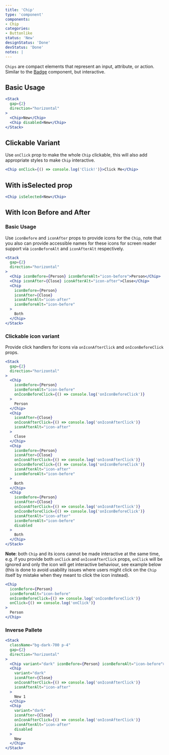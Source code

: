 ```yaml
---
title: 'Chip'
type: 'component'
components:
- Chip
categories:
- Buttonlike
status: 'New'
designStatus: 'Done'
devStatus: 'Done'
notes: |
---
```


``Chips`` are compact elements that represent an input, attribute, or action. Similar to the [Badge](/components/badge) component, but interactive.

## Basic Usage

```jsx live
<Stack
  gap={2}
  direction="horizontal"
>
  <Chip>New</Chip>
  <Chip disabled>New</Chip>
</Stack>
```

## Clickable Variant

Use `onClick` prop to make the whole `Chip` clickable, this will also add appropriate styles to make `Chip` interactive.

```jsx live
<Chip onClick={() => console.log('Click!')}>Click Me</Chip>
```

## With isSelected prop

```jsx live
<Chip isSelected>New</Chip>
```

## With Icon Before and After
### Basic Usage

Use `iconBefore` and `iconAfter` props to provide icons for the `Chip`, note that you also can provide
accessible names for these icons for screen reader support via `iconBeforeAlt` and `iconAfterAlt` respectively. 

```jsx live
<Stack
  gap={2}
  direction="horizontal"
>
  <Chip iconBefore={Person} iconBeforeAlt="icon-before">Person</Chip>
  <Chip iconAfter={Close} iconAfterAlt="icon-after">Close</Chip>
  <Chip
    iconBefore={Person}
    iconAfter={Close}
    iconAfterAlt="icon-after"
    iconBeforeAlt="icon-before"
  >
    Both
  </Chip>
</Stack>
```

### Clickable icon variant

Provide click handlers for icons via `onIconAfterClick` and `onIconBeforeClick` props. 

```jsx live
<Stack
  gap={2}
  direction="horizontal"
>
  <Chip
    iconBefore={Person}
    iconBeforeAlt="icon-before"
    onIconBeforeClick={() => console.log('onIconBeforeClick')}
  >
    Person
  </Chip>
  <Chip
    iconAfter={Close}
    onIconAfterClick={() => console.log('onIconAfterClick')}
    iconAfterAlt="icon-after"
  >
    Close
  </Chip>
  <Chip
    iconBefore={Person}
    iconAfter={Close}
    onIconAfterClick={() => console.log('onIconAfterClick')}
    onIconBeforeClick={() => console.log('onIconBeforeClick')}
    iconAfterAlt="icon-after"
    iconBeforeAlt="icon-before"
  >
    Both
  </Chip>
  <Chip
    iconBefore={Person}
    iconAfter={Close}
    onIconAfterClick={() => console.log('onIconAfterClick')}
    onIconBeforeClick={() => console.log('onIconBeforeClick')}
    iconAfterAlt="icon-after"
    iconBeforeAlt="icon-before"
    disabled
  >
    Both
  </Chip>
</Stack>
```

**Note**: both `Chip` and its icons cannot be made interactive at the same time, e.g. if you provide both `onClick` and `onIconAfterClick` props,
`onClick` will be ignored and only the icon will get interactive behaviour, see example below (this is done to avoid usability issues where users might click on the `Chip` itself by mistake when they meant to click the icon instead).

```jsx live
<Chip
  iconBefore={Person}
  iconBeforeAlt="icon-before"
  onIconBeforeClick={() => console.log('onIconBeforeClick')}
  onClick={() => console.log('onClick')}
>
  Person
</Chip>
```

### Inverse Pallete

```jsx live
<Stack
  className="bg-dark-700 p-4"
  gap={2}
  direction="horizontal"
>
  <Chip variant="dark" iconBefore={Person} iconBeforeAlt="icon-before">New</Chip>
  <Chip
    variant="dark"
    iconAfter={Close}
    onIconAfterClick={() => console.log('onIconAfterClick')}
    iconAfterAlt="icon-after"
  >
    New 1
  </Chip>
  <Chip
    variant="dark"
    iconAfter={Close}
    onIconAfterClick={() => console.log('onIconAfterClick')}
    iconAfterAlt="icon-after"
    disabled
  >
    New
  </Chip>
</Stack>
```
